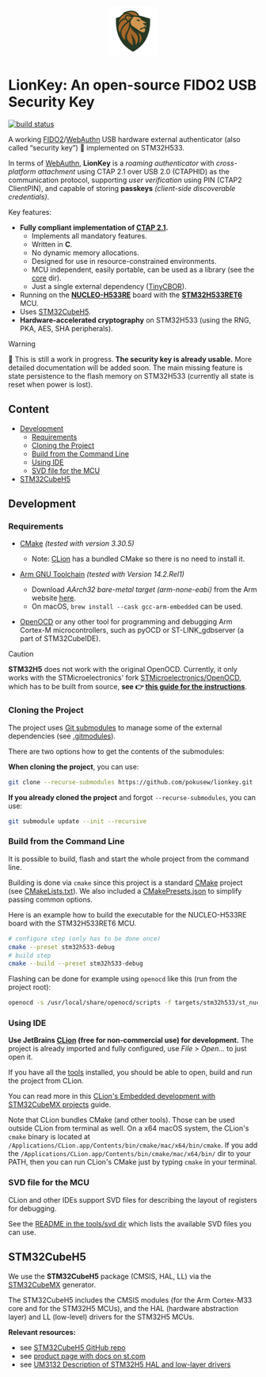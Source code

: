 <p align="center"><img src="./docs/logo/lionkey-logo-v2-no-padding.svg" title="LionKey" alt="LionKey logo" height="100"></p>

# LionKey: An open-source FIDO2 USB Security Key

[![build status](https://img.shields.io/github/actions/workflow/status/pokusew/lionkey/ci.yml?logo=github)](https://github.com/pokusew/lionkey/actions/workflows/ci.yml)

A working [FIDO2]/[WebAuthn] USB hardware external authenticator (also called “security key”) 🔑
implemented on STM32H533.

In terms of [WebAuthn], **LionKey** is a _roaming authenticator_ with _cross-platform attachment_
using CTAP 2.1 over USB 2.0 (CTAPHID) as the communication protocol,
supporting _user verification_ using PIN (CTAP2 ClientPIN),
and capable of storing **passkeys** _(client-side discoverable credentials)_.

Key features:
* **Fully compliant implementation of [CTAP 2.1].**
  * Implements all mandatory features.
  * Written in **C**.
  * No dynamic memory allocations.
  * Designed for use in resource-constrained environments.
  * MCU independent, easily portable, can be used as a library (see the [core](./core) dir).
  * Just a single external dependency ([TinyCBOR]).
* Running on the **[NUCLEO-H533RE]** board with the **[STM32H533RET6]** MCU.
* Uses [STM32CubeH5](#stm32cubeH5).
* **Hardware-accelerated cryptography** on STM32H533 (using the RNG, PKA, AES, SHA peripherals).

> [!WARNING]  
> 🚧 This is still a work in progress. **The security key is already usable.**
> More detailed documentation will be added soon.
> The main missing feature is state persistence to the flash memory on STM32H533
(currently all state is reset when power is lost).

## Content

<!-- **Table of Contents**  *generated with [DocToc](https://github.com/thlorenz/doctoc)* -->
<!-- START doctoc generated TOC please keep comment here to allow auto update -->
<!-- DON'T EDIT THIS SECTION, INSTEAD RE-RUN doctoc TO UPDATE -->

- [Development](#development)
  - [Requirements](#requirements)
  - [Cloning the Project](#cloning-the-project)
  - [Build from the Command Line](#build-from-the-command-line)
  - [Using IDE](#using-ide)
  - [SVD file for the MCU](#svd-file-for-the-mcu)
- [STM32CubeH5](#stm32cubeh5)

<!-- END doctoc generated TOC please keep comment here to allow auto update -->


## Development


### Requirements

- [CMake] _(tested with version 3.30.5)_
  * Note: [CLion](#using-ide) has a bundled CMake so there is no need to install it.

- [Arm GNU Toolchain] _(tested with Version 14.2.Rel1)_
  * Download _AArch32 bare-metal target (arm-none-eabi)_ from the Arm website [here][Arm GNU Toolchain].
  * On macOS, `brew install --cask gcc-arm-embedded` can be used.

- [OpenOCD] or any other tool for programming and debugging Arm Cortex-M microcontrollers,
  such as pyOCD or ST-LINK_gdbserver (a part of STM32CubeIDE).

> [!CAUTION]  
> **STM32H5** does not work with the original OpenOCD.
> Currently, it only works with the STMicroelectronics' fork [STMicroelectronics/OpenOCD],
> which has to be built from source, **see 👉 [this guide for the instructions](./docs/OpenOCD.md)**.


### Cloning the Project

The project uses [Git submodules] to manage some of the external dependencies (see [.gitmodules](./.gitmodules)).

There are two options how to get the contents of the submodules:

**When cloning the project**, you can use:
```bash
git clone --recurse-submodules https://github.com/pokusew/lionkey.git
```

**If you already cloned the project** and forgot `--recurse-submodules`, you can use:
```bash
git submodule update --init --recursive
```


### Build from the Command Line

It is possible to build, flash and start the whole project from the command line.

Building is done via `cmake` since this project is a standard [CMake] project (see [CMakeLists.txt](./CMakeLists.txt)).
We also included a [CMakePresets.json](CMakePresets.json) to simplify passing common options.

Here is an example how to build the executable for the NUCLEO-H533RE board with the STM32H533RET6 MCU.
```bash
# configure step (only has to be done once)
cmake --preset stm32h533-debug
# build step
cmake --build --preset stm32h533-debug
```

Flashing can be done for example using `openocd` like this (run from the project root):
```bash
openocd -s /usr/local/share/openocd/scripts -f targets/stm32h533/st_nucleo_h5.cfg -c 'tcl_port disabled' -c 'gdb_port disabled' -c 'program "build/stm32h533-debug/targets/stm32h533/lionkey_stm32h533.elf"' -c reset -c shutdown
```


### Using IDE

**Use JetBrains [CLion] (free for non-commercial use) for development.**
The project is already imported and fully configured, use _File > Open..._ to just open it.

If you have all the [tools](#requirements) installed, you should be able to open, build and run the project from CLion.

You can read more in this [CLion's Embedded development with STM32CubeMX projects][CLion-Embedded-Development]
guide.

Note that CLion bundles CMake (and other tools). Those can be used outside CLion from terminal as well.
On a x64 macOS system, the CLion's `cmake` binary
is located at `/Applications/CLion.app/Contents/bin/cmake/mac/x64/bin/cmake`.
If you add the `/Applications/CLion.app/Contents/bin/cmake/mac/x64/bin/` dir to your PATH,
then you can run CLion's CMake just by typing `cmake` in your terminal.


### SVD file for the MCU

CLion and other IDEs support SVD files for describing the layout of registers for debugging.

See the [README in the tools/svd dir](./tools/svd/README.md) which lists the available SVD files you can use.


## STM32CubeH5

We use the **STM32CubeH5** package (CMSIS, HAL, LL) via the [STM32CubeMX] generator.

The STM32CubeH5 includes the CMSIS modules (for the Arm Cortex-M33 core and for the STM32H5 MCUs),
and the HAL (hardware abstraction layer) and LL (low-level) drivers for the STM32H5 MCUs.

**Relevant resources:**
* see [STM32CubeH5 GitHub repo][STM32CubeH5-GitHub]
* see [product page with docs on st.com][STM32CubeH5-Product-Page]
* see [UM3132 Description of STM32H5 HAL and low-layer drivers][UM3132]


<!-- links references -->

[Thesis]: https://github.com/pokusew/fel-masters-thesis

[Thesis-PDF]: https://github.com/pokusew/fel-masters-thesis/raw/main/docs/FIDO2_USB_Security_Key.pdf

[FIDO2]: https://fidoalliance.org/specifications/

[WebAuthn]: https://w3c.github.io/webauthn/

[CTAP 2.1]: https://fidoalliance.org/specs/fido-v2.1-ps-20210615/fido-client-to-authenticator-protocol-v2.1-ps-errata-20220621.html

[TinyCBOR]: https://github.com/intel/tinycbor

[NUCLEO-H533RE]: https://www.st.com/en/evaluation-tools/nucleo-h533re.html

[STM32H533RET6]: https://www.st.com/en/microcontrollers-microprocessors/stm32h533re.html

[STM32CubeH5-GitHub]: https://github.com/STMicroelectronics/STM32CubeH5

[STM32CubeH5-Product-Page]: https://www.st.com/en/embedded-software/stm32cubeh5.html#documentation

[UM3132]: https://www.st.com/resource/en/user_manual/um3132-description-of-stm32h5-hal-and-lowlayer-drivers-stmicroelectronics.pdf

[STM32CubeMX]: https://www.st.com/en/development-tools/stm32cubemx.html

[CLion]: https://www.jetbrains.com/clion/

[CLion-Embedded-Development]: https://www.jetbrains.com/help/clion/embedded-development.html

[Arm GNU Toolchain]: https://developer.arm.com/downloads/-/arm-gnu-toolchain-downloads

[OpenOCD]: https://openocd.org/pages/getting-openocd.html

[STMicroelectronics/OpenOCD]: https://github.com/STMicroelectronics/OpenOCD

[xPack OpenOCD Releases]: https://github.com/xpack-dev-tools/openocd-xpack/releases

[CMake]: https://cmake.org/

[Git submodules]: https://git-scm.com/docs/gitsubmodules
